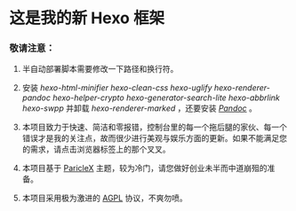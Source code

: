 # 这是我的新 Hexo 框架

### 敬请注意：

1. 半自动部署脚本需要修改一下路径和换行符。

2. 安装 *hexo-html-minifier hexo-clean-css hexo-uglify hexo-renderer-pandoc hexo-helper-crypto hexo-generator-search-lite hexo-abbrlink hexo-swpp*  并卸载 *hexo-renderer-marked* ，还要安装 *[Pandoc](https://pandoc.org/installing.html)* 。

3. 本项目致力于快速、简洁和零报错，控制台里的每一个拖后腿的家伙、每一个错误才是我的关注点，故而很少进行美观与娱乐方面的更新。如果不能满足您的需求，请点击浏览器标签上的那个叉叉。

4. 本项目基于 [ParicleX](https://github.com/argvchs/hexo-theme-particlex) 主题，较为冷门，请您做好创业未半而中道崩殂的准备。

5. 本项目采用极为激进的 [AGPL](https://opensource.org/licenses/AGPL-3.0) 协议，不爽勿喷。